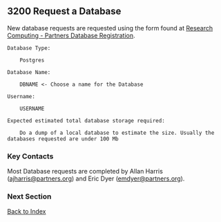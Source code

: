 ## 3200 Request a Database

New database requests are requested using the form found at [Research Computing - Partners Database Registration](http://rc.partners.org/eris_db).

```
Database Type:

    Postgres

Database Name:

    DBNAME <- Choose a name for the Database

Username:

    USERNAME

Expected estimated total database storage required:

    Do a dump of a local database to estimate the size. Usually the databases requested are under 100 Mb
```

### Key Contacts

Most Database requests are completed by Allan Harris (ajharris@partners.org) and Eric Dyer (emdyer@partners.org).


### Next Section

[Back to Index](https://github.com/sleepepi/howto/blob/master/README.md)
